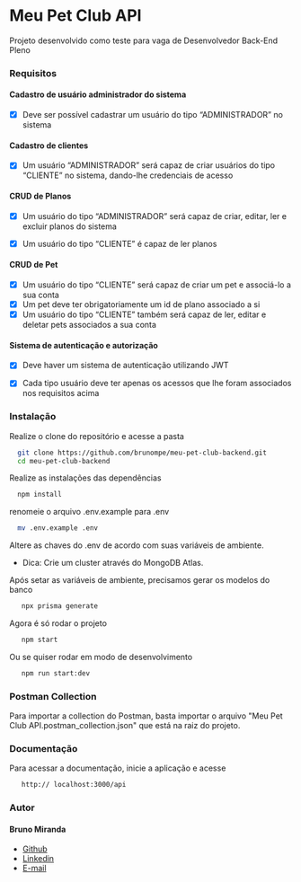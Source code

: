 # Meu Pet Club API

Projeto desenvolvido como teste para vaga de Desenvolvedor Back-End Pleno

### Requisitos

#### Cadastro de usuário administrador do sistema

- [x] Deve ser possível cadastrar um usuário do tipo “ADMINISTRADOR” no sistema

#### Cadastro de clientes

- [x] Um usuário “ADMINISTRADOR” será capaz de criar usuários do tipo “CLIENTE” no sistema, dando-lhe credenciais de acesso

#### CRUD de Planos

- [x] Um usuário do tipo “ADMINISTRADOR” será capaz de criar, editar, ler e excluir planos do sistema

- [x] Um usuário do tipo “CLIENTE” é capaz de ler planos

#### CRUD de Pet

- [x] Um usuário do tipo “CLIENTE” será capaz de criar um pet e associá-lo a sua conta
- [x] Um pet deve ter obrigatoriamente um id de plano associado a si
- [x] Um usuário do tipo “CLIENTE” também será capaz de ler, editar e deletar pets associados a sua conta

#### Sistema de autenticação e autorização

- [x] Deve haver um sistema de autenticação utilizando JWT

- [x] Cada tipo usuário deve ter apenas os acessos que lhe foram associados nos requisitos acima

### Instalação

Realize o clone do repositório e acesse a pasta

```bash
  git clone https://github.com/brunompe/meu-pet-club-backend.git
  cd meu-pet-club-backend
```

Realize as instalações das dependências

```bash
  npm install
```

renomeie o arquivo .env.example para .env

```bash
  mv .env.example .env
```

Altere as chaves do .env de acordo com suas variáveis de ambiente.

- Dica: Crie um cluster através do MongoDB Atlas.

Após setar as variáveis de ambiente, precisamos gerar os modelos do banco

```bash
   npx prisma generate
```

Agora é só rodar o projeto

```bash
   npm start
```

Ou se quiser rodar em modo de desenvolvimento

```bash
   npm run start:dev
```

### Postman Collection

Para importar a collection do Postman, basta importar o arquivo "Meu Pet Club API.postman_collection.json" que está na raiz do projeto.

### Documentação

Para acessar a documentação, inicie a aplicação e acesse

```bash
   http:// localhost:3000/api
```

### Autor

#### Bruno Miranda

- [Github](https://www.github.com/brunompe)
- [Linkedin](https://www.linkedin.com/in/brunompe)
- [E-mail](brunompe@gmail.com)
